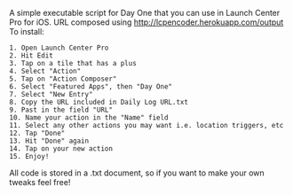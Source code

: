 A simple executable script for Day One that you can use in Launch Center Pro for iOS.
URL composed using http://lcpencoder.herokuapp.com/output
To install:

	1. Open Launch Center Pro
	2. Hit Edit
	3. Tap on a tile that has a plus
	4. Select "Action"
	5. Tap on "Action Composer"
	6. Select "Featured Apps", then "Day One"
	7. Select "New Entry"
	8. Copy the URL included in Daily Log URL.txt
	9. Past in the field "URL"
	10. Name your action in the "Name" field
	11. Select any other actions you may want i.e. location triggers, etc
	12. Tap "Done"
	13. Hit "Done" again
	14. Tap on your new action
	15. Enjoy!

All code is stored in a .txt document, so if you want to make your own tweaks feel free!